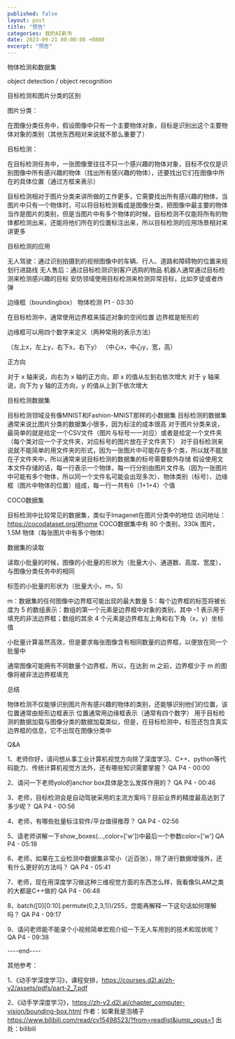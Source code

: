 ```yaml
---
published: false
layout: post
title: "预告"
categories: 我的AI新书
date: 2023-09-21 00:00:00 +0800
excerpt: "预告"
---
```



物体检测和数据集



object detection / object recognition


目标检测和图片分类的区别



图片分类：

在图像分类任务中，假设图像中只有一个主要物体对象，目标是识别出这个主要物体对象的类别（其他东西相对来说就不那么重要了）


目标检测：

在目标检测任务中，一张图像里往往不只一个感兴趣的物体对象，目标不仅仅是识别图像中所有感兴趣的物体（找出所有感兴趣的物体），还要找出它们在图像中所在的具体位置（通过方框来表示）


目标检测相对于图片分类来讲所做的工作更多，它需要找出所有感兴趣的物体，当图片中只有一个物体时，可以将目标检测看成是图像分类，把图像中最主要的物体当作是图片的类别，但是当图片中有多个物体的时候，目标检测不仅能将所有的物体都检测出来，还能将他们所在的位置标注出来，所以目标检测的应用场景相对来讲更多









目标检测的应用



无人驾驶：通过识别拍摄到的视频图像中的车辆、行人、道路和障碍物的位置来规划行进路线
无人售后：通过目标检测识别客户选购的物品
机器人通常通过目标检测来检测感兴趣的目标
安防领域使用目标检测来检测异常目标，比如歹徒或者炸弹








边缘框（boundingbox）﻿
物体检测 P1 - 03:30
﻿



在目标检测中，通常使用边界框来描述对象的空间位置
边界框是矩形的


边缘框可以用四个数字来定义（两种常用的表示方法）

（左上x，左上y，右下x，右下y）
（中心x，中心y，宽，高）


正方向

对于 x 轴来说，向右为 x 轴的正方向，即 x 的值从左到右依次增大
对于 y 轴来说，向下为 y 轴的正方向，y 的值从上到下依次增大








目标检测数据集



目标检测领域没有像MNIST和Fashion-MNIST那样的小数据集
目标检测的数据集通常来说比图片分类的数据集小很多，因为标注的成本很高
对于图片分类来说，最简单的就是给定一个CSV文件（图片与标号一一对应）或者是给定一个文件夹（每个类对应一个子文件夹，对应标号的图片放在子文件夹下）
对于目标检测来说就不能简单的用文件夹的形式，因为一张图片中可能存在多个类，所以就不能放在子文件夹中，所以通常来说目标检测的数据集的标号需要额外存储
假设使用文本文件存储的话，每一行表示一个物体，每一行分别由图片文件名（因为一张图片中可能有多个物体，所以同一个文件名可能会出现多次）、物体类别（标号）、边缘框（图片中物体的位置）组成，每一行一共有6（1+1+4）个值


COCO数据集



目标检测中比较常见的数据集，类似于Imagenet在图片分类中的地位
访问地址：https://cocodataset.org/#home
COCO数据集中有 80 个类别，330k 图片，1.5M 物体（每张图片中有多个物体）


数据集的读取



读取小批量的时候，图像的小批量的形状为（批量大小、通道数、高度、宽度），与图像分类任务中的相同



标签的小批量的形状为（批量大小，m，5）

m：数据集的任何图像中边界框可能出现的最大数量
5：每个边界框的标签将被长度为 5 的数组表示：数组的第一个元素是边界框中对象的类别，其中 -1 表示用于填充的非法边界框；数组的其余 4 个元素是边界框左上角和右下角（x，y）坐标值


小批量计算虽然高效，但是要求每张图像含有相同数量的边界框，以便放在同一个批量中

通常图像可能拥有不同数量个边界框，所以，在达到 m 之前，边界框少于 m 的图像将被非法边界框填充






总结



物体检测不仅能够识别图片所有感兴趣的物体的类别，还能够识别他们的位置，该位置通常由矩形边框表示
位置通常用边缘框表示（通常有四个数字）
用于目标检测的数据加载与图像分类的数据加载类似，但是，在目标检测中，标签还包含真实边界框的信息，它不出现在图像分类中








Q&A



1、老师你好，请问想从事工业计算机视觉方向除了深度学习、C++、python等代码能力、传统计算机视觉方法外，还有哪些知识需要掌握？﻿
QA P4 - 00:00
﻿


2、请问一下老师yolo的anchor box具体是怎么发挥作用的？﻿
QA P4 - 00:46
﻿


3、老师，目标检测会是自动驾驶采用的主流方案吗？目前业界的精度最高达到了多少呢？﻿
QA P4 - 00:56
﻿


4、老师，有哪些批量标注软件/平台值得推荐？﻿
QA P4 - 02:56
﻿


5、请老师讲解一下show_boxes(...,color=['w'])中最后一个参数color=['w']﻿
QA P4 - 05:18
﻿


6、老师，如果在工业检测中数据集非常小（近百张），除了进行数据增强外，还有什么更好的方法吗？﻿
QA P4 - 05:41
﻿


7、老师，现在用深度学习做这种三维视觉方面的东西怎么样，我看像SLAM之类的大都是C++做的﻿
QA P4 - 06:48
﻿


8、batch([0][0:10].permute(0,2,3,1))/255，您能再解释一下这句话如何理解吗？﻿
QA P4 - 09:17
﻿


9、请问老师能不能录个小视频简单宏观介绍一下无人车用到的技术和现状呢？﻿
QA P4 - 09:38
﻿








----end----

其他参考：

1、《动手学深度学习》，课程安排，https://courses.d2l.ai/zh-v2/assets/pdfs/part-2_7.pdf

2、《动手学深度学习》，https://zh-v2.d2l.ai/chapter_computer-vision/bounding-box.html 作者：如果我是泡橘子 https://www.bilibili.com/read/cv15498523/?from=readlist&jump_opus=1 出处：bilibili